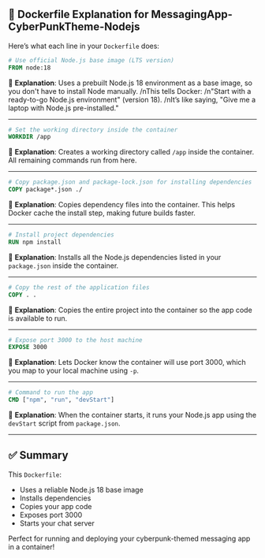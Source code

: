 ## 🐳 Dockerfile Explanation for MessagingApp-CyberPunkTheme-Nodejs

Here’s what each line in your `Dockerfile` does:

```Dockerfile
# Use official Node.js base image (LTS version)
FROM node:18
```
🧠 **Explanation**:
Uses a prebuilt Node.js 18 environment as a base image, so you don't have to install Node manually.
/nThis tells Docker:
/n"Start with a ready-to-go Node.js environment" (version 18).
/nIt’s like saying, "Give me a laptop with Node.js pre-installed."

---

```Dockerfile
# Set the working directory inside the container
WORKDIR /app
```
🧠 **Explanation**:
Creates a working directory called `/app` inside the container. All remaining commands run from here.

---

```Dockerfile
# Copy package.json and package-lock.json for installing dependencies
COPY package*.json ./
```
🧠 **Explanation**:
Copies dependency files into the container. This helps Docker cache the install step, making future builds faster.

---

```Dockerfile
# Install project dependencies
RUN npm install
```
🧠 **Explanation**:
Installs all the Node.js dependencies listed in your `package.json` inside the container.

---

```Dockerfile
# Copy the rest of the application files
COPY . .
```
🧠 **Explanation**:
Copies the entire project into the container so the app code is available to run.

---

```Dockerfile
# Expose port 3000 to the host machine
EXPOSE 3000
```
🧠 **Explanation**:
Lets Docker know the container will use port 3000, which you map to your local machine using `-p`.

---

```Dockerfile
# Command to run the app
CMD ["npm", "run", "devStart"]
```
🧠 **Explanation**:
When the container starts, it runs your Node.js app using the `devStart` script from `package.json`.

---

## ✅ Summary
This `Dockerfile`:
- Uses a reliable Node.js 18 base image
- Installs dependencies
- Copies your app code
- Exposes port 3000
- Starts your chat server

Perfect for running and deploying your cyberpunk-themed messaging app in a container!
